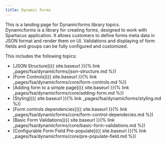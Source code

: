 ```yaml
---
title: Dynamic Forms 
---
```


This is a landing page for Dynamicforms library topics.  
Dynamicforms is a library for creating forms, designed to work with Spartacus application. It allows customers to define forms meta data in JSON format and render them on UI. Validations and displaying of form fields and groups can be fully configured and customized.

This includes the following topics:  

- [JSON Structure]({{ site.baseurl }}{% link _pages/fsa/dynamicforms/json-structure.md %})
- [Form Controls]({{ site.baseurl }}{% link _pages/fsa/dynamicforms/core/form-controls.md %})
- [Adding form to a simple page]({{ site.baseurl }}{% link _pages/fsa/dynamicforms/core/adding-form.md %})
- [Styling]({{ site.baseurl }}{% link _pages/fsa/dynamicforms/styling.md %})
- [Form controls dependencies]({{ site.baseurl }}{% link _pages/fsa/dynamicforms/core/form-control-dependecies.md %})
- [Basic Form Validations]({{ site.baseurl }}{% link _pages/fsa/dynamicforms/core/basic-form-validations.md %})
- [Configurable Form Field Pre-populate]({{ site.baseurl }}{% link _pages/fsa/dynamicforms/core/pre-populate-field.md %})